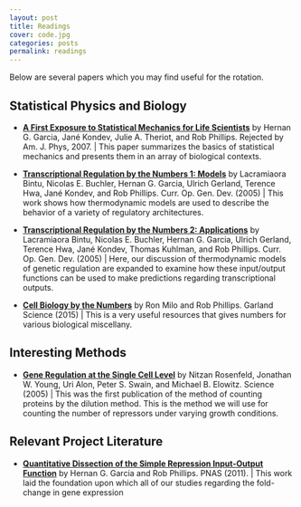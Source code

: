 ```yaml
---
layout: post
title: Readings
cover: code.jpg
categories: posts
permalink: readings
---
```


Below are several papers which you may find useful for the rotation.

## Statistical Physics and Biology

* [**A First Exposure to Statistical Mechanics for Life Scientists**](http://www.rpdata.caltech.edu/publications/Garcia2007b.pdf) by Hernan G. Garcia, Jané Kondev, Julie A. Theriot, and Rob Phillips. Rejected by Am. J. Phys, 2007. \| This paper summarizes the basics of statistical mechanics and presents them in an array of biological contexts.

* [**Transcriptional Regulation by the Numbers 1: Models**](http://www.rpdata.caltech.edu/publications/bintu2005a.pdf) by Lacramiaora Bintu, Nicolas E. Buchler, Hernan G. Garcia, Ulrich Gerland, Terence Hwa, Jané Kondev, and Rob Phillips. Curr. Op. Gen. Dev. (2005) \| This work shows how thermodynamic models are used to describe the behavior of a variety of regulatory architectures.

* [**Transcriptional Regulation by the Numbers 2: Applications**](http://www.rpdata.caltech.edu/publications/bintu2005b.pdf) by Lacramiaora Bintu, Nicolas E. Buchler, Hernan G. Garcia, Ulrich Gerland, Terence Hwa, Jané Kondev, Thomas Kuhlman, and Rob Phillips. Curr. Op. Gen. Dev. (2005) \| Here, our discussion of thermodynamic models of genetic regulation are expanded to examine how these input/output functions can be used to make predictions regarding transcriptional outputs.

* [**Cell Biology by the Numbers**](http://book.bionumbers.org) by Ron Milo and Rob Phillips. Garland Science (2015) \| This is a very useful resources that gives numbers for various biological miscellany.

## Interesting Methods

* [**Gene Regulation at the Single Cell  Level**](http://rpdata.caltech.edu/course_papers/Rosenfeld2005.pdf) by Nitzan Rosenfeld, Jonathan W. Young, Uri Alon, Peter S. Swain, and Michael B. Elowitz. Science (2005) \| This was the first publication of the method of counting proteins by the dilution method. This is the method we will use for counting the number of repressors under varying growth conditions.

## Relevant Project Literature

* [**Quantitative Dissection of the Simple Repression Input-Output Function**](http://www.rpdata.caltech.edu/publications/Garcia2011c.pdf) by Hernan G. Garcia and Rob Phillips. PNAS (2011). \| This work laid the foundation upon which all of our studies regarding the fold-change in gene expression
